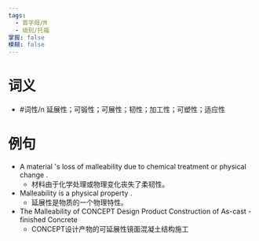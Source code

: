 ```yaml
---
tags:
  - 首字母/M
  - 级别/托福
掌握: false
模糊: false
---
```

# 词义
- #词性/n  延展性；可锻性；可展性；韧性；加工性；可塑性；适应性
# 例句
- A material 's loss of malleability due to chemical treatment or physical change .
	- 材料由于化学处理或物理变化丧失了柔韧性。
- Malleability is a physical property .
	- 延展性是物质的一个物理特性。
- The Malleability of CONCEPT Design Product Construction of As-cast - finished Concrete
	- CONCEPT设计产物的可延展性镜面混凝土结构施工
